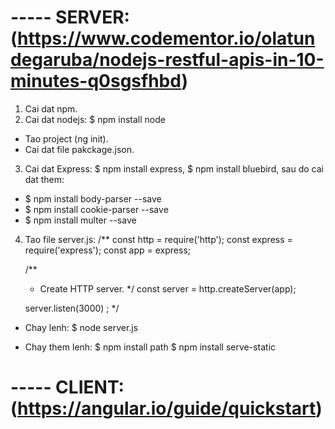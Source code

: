 

# ----- SERVER: (https://www.codementor.io/olatundegaruba/nodejs-restful-apis-in-10-minutes-q0sgsfhbd)
1. Cai dat npm.
2. Cai dat nodejs: $ npm install node
  - Tao project (ng init).
  - Cai dat file pakckage.json.
3. Cai dat Express: $ npm install express, $ npm install bluebird, sau do cai dat them:
  - $ npm install body-parser --save
  - $ npm install cookie-parser --save
  - $ npm install multer --save
4. Tao file server.js:
  /**
    const http = require('http');
    const express = require('express');
    const app = express;

    /**
    * Create HTTP server.
    */
    const server = http.createServer(app);

    server.listen(3000) ; 
  */
  - Chay lenh: $ node server.js

  - Chay them lenh: $ npm install path
                    $ npm install serve-static
  
# ----- CLIENT: (https://angular.io/guide/quickstart)
